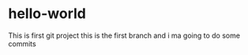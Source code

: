 # hello-world
This is first git project
this is the first branch and i ma going to do some commits

